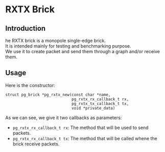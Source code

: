 # RXTX Brick

## Introduction

he RXTX brick is a monopole single-edge brick.<br>
It is intended mainly for testing and benchmarking purpose.<br>
We use it to create packet and send them through a graph and/or receive them.<br>

## Usage

Here is the constructor:
```
struct pg_brick *pg_rxtx_new(const char *name,
                             pg_rxtx_rx_callback_t rx,
                             pg_rxtx_tx_callback_t tx,
                             void *private_data)
```
As we can see, we give it two callbacks as parameters:

* `pg_rxtx_rx_callback_t rx`: The method that will be used to send packets.
* `pg_rxtx_rx_callback_t tx`: The method that will be called whene the brick receive packets.
